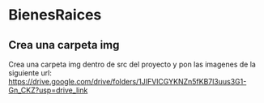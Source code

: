 # BienesRaices

## Crea una carpeta img

Crea una carpeta img dentro de src del proyecto y pon las imagenes de la siguiente url:
https://drive.google.com/drive/folders/1JIFVlCGYKNZn5fKB7l3uus3G1-Gn_CKZ?usp=drive_link


